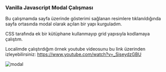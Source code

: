 ### Vanilla Javascript Modal Çalışması

Bu çalışmamda sayfa üzerinde gösterimi sağlanan resimlere tıklanıldığında sayfa ortasında modal olarak açılan bir yapı kurguladım. 

CSS tarafında ek bir kütüphane kullanmayıp grid yapısıyla kodlamaya çalıştım.

Localimde çalıştırdığım örnek youtube videosunu bu link üzerinden izleyebilirsiniz:
https://www.youtube.com/watch?v=_SiseydzGBU

![modal](https://user-images.githubusercontent.com/103066696/218688176-8459253a-2366-4a2a-9af8-ed4e57bc3aea.jpg)

